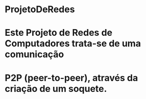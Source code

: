 # ProjetoDeRedes
# Este Projeto de Redes de Computadores trata-se de uma comunicação
# P2P (peer-to-peer), através da criação de um soquete.

